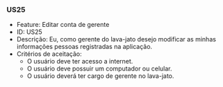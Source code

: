 ### US25

- Feature: Editar conta de gerente
- ID: US25
- Descrição: Eu, como gerente do lava-jato desejo modificar as minhas informações pessoas registradas na aplicação.
- Critérios de aceitação:
  * O usuário deve ter acesso a internet.
  * O usuário deve possuir um computador ou celular.
  * O usuário deverá ter cargo de gerente no lava-jato.